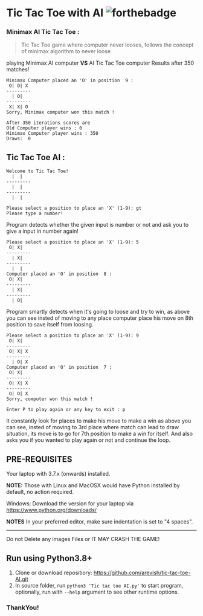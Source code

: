 # Tic Tac Toe with AI ![forthebadge](https://forthebadge.com/images/badges/made-with-python.svg)

### **Minimax AI Tic Tac Toe :** 
> Tic Tac Toe game where computer never looses, follows the concept of minimax algorithm
to never loose

playing Minimax AI computer **VS** AI Tic Tac Toe computer
Results after 350 matches!

```
Minimax Computer placed an 'O' in position  9 :
 O| O| X
---------
  | O|
---------
 X| X| O
Sorry, Minimax computer won this match !

After 350 iterations scores are
Old Computer player wins : 0 
Minimax Computer player wins : 350
Draws:  0
```

## **Tic Tac Toe AI :**
```
Welcome to Tic Tac Toe!
  |  |  
---------
  |  |  
---------
  |  |  

Please select a position to place an 'X' (1-9): gt
Please type a number!
```
  Program detects whether the given input is number or not and ask you to give a input in number again!

```
Please select a position to place an 'X' (1-9): 5
 O| X|
---------
  | X|
---------
  |  |
Computer placed an 'O' in position  8 :
 O| X|
---------
  | X|
---------
  | O|
```
Program smartly detects when it's going to loose and try to win, as above you can see insted of moving to any place computer place his move on 8th position to save itself from loosing.

```
Please select a position to place an 'X' (1-9): 9
 O| X|
---------
 O| X| X
---------
  | O| X
Computer placed an 'O' in position  7 :
 O| X|
---------
 O| X| X
---------
 O| O| X
Sorry, computer won this match !

Enter P to play again or any key to exit : p
```
It constantly look for places to make his move to make a win as above you can see, insted of moving to 3rd place where match can lead to draw situation, its move is to go for 7th position to make a win for itself.
And also asks you if you wanted to play again or not and continue the loop.

## PRE-REQUISITES
Your laptop with 3.7.x (onwards) installed.

**NOTE:** Those with Linux and MacOSX would have Python installed by default, no action required.

Windows: Download the version for your laptop via https://www.python.org/downloads/

**NOTES**
In your preferred editor, make sure indentation is set to "4 spaces".

---

Do not Delete any images Files or IT MAY CRASH THE GAME!

## Run using Python3.8+
1. Clone or download repositiory: https://github.com/arevish/tic-tac-toe-AI.git
2. In source folder, run `python3 'Tic tac toe AI.py'` to start program, optionally, run with `--help` argument to see other runtime options.

### ThankYou!
